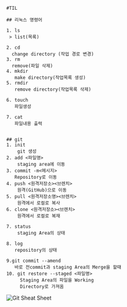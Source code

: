     #TIL

    ## 리눅스 명령어
   
    1. ls
     > list(목록)

    2. cd
      change directory (작업 경로 변경)
    3. rm
      remove(파일 삭제)
    4. mkdir   
       make directory(작업목록 생성)
    5. rmdir 
       remove directory(작업목록 삭제)

    6. touch
       파일생성

    7. cat
       파일내용 출력


    ## git
    1. init
        git 생성
    2. add <파일명>
        staging area에 이동
    3. commit -m<메시지>                    
       Repository로 이동
    4. push <원격저장소><브렌치>
        원격(GitHub)으로 이동
    5. pull <원격저장소명><브렌치>
        원격에서 로컬로 복사
    6. clone <원격저장소><브렌치>
        원격에서 로컬로 복재
    
    7. status 
        staging Area의 상태

    8. log
       repository의 상태
    
    9.git commit --amend
       바로 전commit과 staging Area의 Merge을 할때
    10. git restore --staged <파일명> 
         Staging Area의 파일을 Working 
         Directory로 가져옴

![Git Sheat Sheet](asset/git12345.gif)
    



